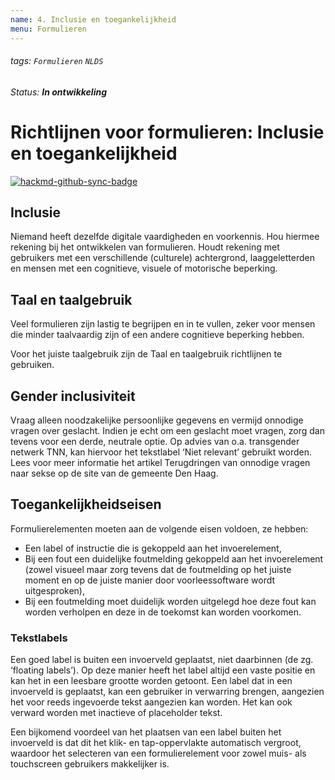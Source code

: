 ```yaml
---
name: 4. Inclusie en toegankelijkheid
menu: Formulieren
---
```


###### tags: `Formulieren` `NLDS`

_Status: **In ontwikkeling**_

# Richtlijnen voor formulieren: Inclusie en toegankelijkheid

[![hackmd-github-sync-badge](https://hackmd.io/Z0sXqINxRQuLdxoLbUiGWw/badge)](https://hackmd.io/Z0sXqINxRQuLdxoLbUiGWw)

## Inclusie

Niemand heeft dezelfde digitale vaardigheden en voorkennis. Hou hiermee rekening bij het ontwikkelen van formulieren. Houdt rekening met gebruikers met een verschillende (culturele) achtergrond, laaggeletterden en mensen met een cognitieve, visuele of motorische beperking.

## Taal en taalgebruik

Veel formulieren zijn lastig te begrijpen en in te vullen, zeker voor mensen die minder taalvaardig zijn of een andere cognitieve beperking hebben.

Voor het juiste taalgebruik zijn de Taal en taalgebruik richtlijnen te gebruiken.

## Gender inclusiviteit

Vraag alleen noodzakelijke persoonlijke gegevens en vermijd onnodige vragen over geslacht. Indien je echt om een geslacht moet vragen, zorg dan tevens voor een derde, neutrale optie. Op advies van o.a. transgender netwerk TNN, kan hiervoor het tekstlabel ‘Niet relevant’ gebruikt worden.
Lees voor meer informatie het artikel Terugdringen van onnodige vragen naar sekse op de site van de gemeente Den Haag.

## Toegankelijkheidseisen

Formulierelementen moeten aan de volgende eisen voldoen, ze hebben:
- Een label of instructie die is gekoppeld aan het invoerelement,
- Bij een fout een duidelijke foutmelding gekoppeld aan het invoerelement (zowel visueel maar zorg tevens dat de foutmelding op het juiste moment en op de juiste manier door voorleessoftware wordt uitgesproken),
- Bij een foutmelding moet duidelijk worden uitgelegd hoe deze fout kan worden verholpen en deze in de toekomst kan worden voorkomen.

### Tekstlabels

Een goed label is buiten een invoerveld geplaatst, niet daarbinnen (de zg. ‘floating labels’). Op deze manier heeft het label altijd een vaste positie en kan het in een leesbare grootte worden getoont. Een label dat in een invoerveld is geplaatst, kan een gebruiker in verwarring brengen, aangezien het voor reeds ingevoerde tekst aangezien kan worden. Het kan ook verward worden met inactieve of placeholder tekst.

Een bijkomend voordeel van het plaatsen van een label buiten het invoerveld is dat dit het klik- en tap-oppervlakte automatisch vergroot, waardoor het selecteren van een formulierelement voor zowel muis- als touchscreen gebruikers makkelijker is.
